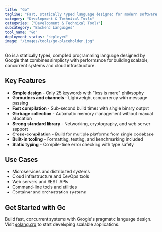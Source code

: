 ```yaml
---
title: "Go"
tagline: "Fast, statically typed language designed for modern software development"
category: "Development & Technical Tools"
categories: ["Development & Technical Tools"]
subcategory: "Backend Languages"
tool_name: "Go"
deployment_status: "deployed"
image: "/images/tools/go-placeholder.jpg"
---
```

Go is a statically typed, compiled programming language designed by Google that combines simplicity with performance for building scalable, concurrent systems and cloud infrastructure.

## Key Features

- **Simple design** - Only 25 keywords with "less is more" philosophy
- **Goroutines and channels** - Lightweight concurrency with message passing
- **Fast compilation** - Sub-second build times with single binary output
- **Garbage collection** - Automatic memory management without manual allocation
- **Strong standard library** - Networking, cryptography, and web server support
- **Cross-compilation** - Build for multiple platforms from single codebase
- **Built-in tooling** - Formatting, testing, and benchmarking included
- **Static typing** - Compile-time error checking with type safety

## Use Cases

- Microservices and distributed systems
- Cloud infrastructure and DevOps tools
- Web servers and REST APIs
- Command-line tools and utilities
- Container and orchestration systems

## Get Started with Go

Build fast, concurrent systems with Google's pragmatic language design. Visit [golang.org](https://golang.org) to start developing scalable applications.